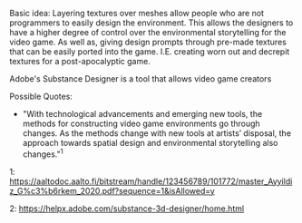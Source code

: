 
Basic idea: Layering textures over meshes allow people who are not programmers to easily design the environment. This allows the designers to have a higher degree of control over the environmental storytelling for the video game. As well as, giving design prompts through pre-made textures that can be easily ported into the game. I.E. creating worn out and decrepit textures for a post-apocalyptic game. 

Adobe's Substance Designer is a tool that allows video game creators 


Possible Quotes:
- "With technological advancements and emerging new tools, the methods for constructing video game environments go through changes. As the methods change with new tools at artists’ disposal, the approach towards spatial design and environmental storytelling also changes."$^1$




1: https://aaltodoc.aalto.fi/bitstream/handle/123456789/101772/master_Ayyildiz_G%c3%b6rkem_2020.pdf?sequence=1&isAllowed=y

2: https://helpx.adobe.com/substance-3d-designer/home.html